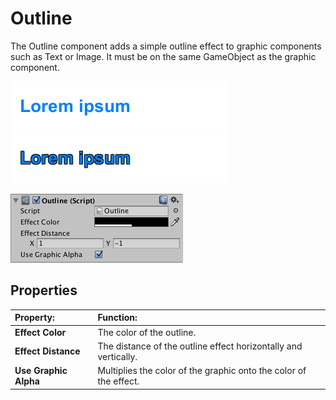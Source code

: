 # Outline

The Outline component adds a simple outline effect to graphic components such as Text or Image. It must be on the same
GameObject as the graphic component.

![Text with no effect.](images/UI_TextExample.png)
![Text with Outline effect.](images/UI_OutlineExample.png)

![](images/UI_OutlineInspector.png)

## Properties

| **Property:**         | **Function:**                                                     |
|:----------------------|:------------------------------------------------------------------|
| **Effect Color**      | The color of the outline.                                         |
| **Effect Distance**   | The distance of the outline effect horizontally and vertically.   |
| **Use Graphic Alpha** | Multiplies the color of the graphic onto the color of the effect. |
